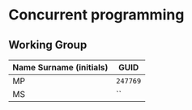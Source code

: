 # Concurrent programming

## Working Group

| Name Surname (initials) | GUID                                     |
| ----------------------- | ---------------------------------------- |
| MP                      | `247769`                                 |
| MS                      | `` |
